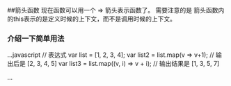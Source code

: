 ##箭头函数
现在函数可以用一个 => 箭头表示函数了。
需要注意的是 箭头函数内的this表示的是定义时候的上下文，而不是调用时候的上下文。

### 介绍一下简单用法
...javascript
  // 表达式
  var list = [1, 2, 3, 4];
  var list2 = list.map(v => v+1);
  // 输出后是 [2, 3, 4, 5]
  var list3 = list.map((v, i) => v + i);
  // 输出结果是 [1, 3, 5, 7]


...
